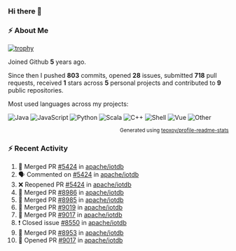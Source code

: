 ### Hi there 👋

### :zap: About Me

[![trophy](https://github-profile-trophy.vercel.app/?username=HTHou&theme=onedark)](https://github.com/ryo-ma/github-profile-trophy)
   
Joined Github **5** years ago.

Since then I pushed **803** commits, opened **28** issues, submitted **718** pull requests, received **1** stars across **5** personal projects and contributed to **9** public repositories.

Most used languages across my projects:

![Java](https://img.shields.io/static/v1?style=flat-square&label=%E2%A0%80&color=555&labelColor=%23b07219&message=Java%EF%B8%B194.4%25)
![JavaScript](https://img.shields.io/static/v1?style=flat-square&label=%E2%A0%80&color=555&labelColor=%23f1e05a&message=JavaScript%EF%B8%B11.4%25)
![Python](https://img.shields.io/static/v1?style=flat-square&label=%E2%A0%80&color=555&labelColor=%233572A5&message=Python%EF%B8%B10.7%25)
![Scala](https://img.shields.io/static/v1?style=flat-square&label=%E2%A0%80&color=555&labelColor=%23c22d40&message=Scala%EF%B8%B10.6%25)
![C++](https://img.shields.io/static/v1?style=flat-square&label=%E2%A0%80&color=555&labelColor=%23f34b7d&message=C%2B%2B%EF%B8%B10.6%25)
![Shell](https://img.shields.io/static/v1?style=flat-square&label=%E2%A0%80&color=555&labelColor=%2389e051&message=Shell%EF%B8%B10.4%25)
![Vue](https://img.shields.io/static/v1?style=flat-square&label=%E2%A0%80&color=555&labelColor=%2341b883&message=Vue%EF%B8%B10.3%25)
![Other](https://img.shields.io/static/v1?style=flat-square&label=%E2%A0%80&color=555&labelColor=%23ededed&message=Other%EF%B8%B11.2%25)

<p align="right"><sub>Generated using <a href="https://github.com/marketplace/actions/profile-readme-stats">teoxoy/profile-readme-stats</a></sub></p>


<!--![](https://github.com/HTHou/HTHou/blob/output/github-contribution-grid-snake.svg)-->

<!--![Haonan Hou's github stats](https://github-readme-stats.vercel.app/api?username=HTHou&count_private=true&show_icons=true&theme=onedark)-->

<!--![Haonan Hou's wakatime stats](https://github-readme-stats.vercel.app/api/wakatime?username=HTHou&layout=compact&theme=onedark)-->

<!--![Top Langs](https://github-readme-stats.vercel.app/api/top-langs/?username=HTHou&theme=onedark&layout=compact)-->

### :zap: Recent Activity
<!--START_SECTION:activity-->
1. 🎉 Merged PR [#5424](https://github.com/apache/iotdb/pull/5424) in [apache/iotdb](https://github.com/apache/iotdb)
2. 🗣 Commented on [#5424](https://github.com/apache/iotdb/issues/5424) in [apache/iotdb](https://github.com/apache/iotdb)
3. ❌ Reopened PR [#5424](https://github.com/apache/iotdb/pull/5424) in [apache/iotdb](https://github.com/apache/iotdb)
4. 🎉 Merged PR [#8986](https://github.com/apache/iotdb/pull/8986) in [apache/iotdb](https://github.com/apache/iotdb)
5. 🎉 Merged PR [#8985](https://github.com/apache/iotdb/pull/8985) in [apache/iotdb](https://github.com/apache/iotdb)
6. 🎉 Merged PR [#9019](https://github.com/apache/iotdb/pull/9019) in [apache/iotdb](https://github.com/apache/iotdb)
7. 🎉 Merged PR [#9017](https://github.com/apache/iotdb/pull/9017) in [apache/iotdb](https://github.com/apache/iotdb)
8. ❗️ Closed issue [#8550](https://github.com/apache/iotdb/issues/8550) in [apache/iotdb](https://github.com/apache/iotdb)
9. 🎉 Merged PR [#8953](https://github.com/apache/iotdb/pull/8953) in [apache/iotdb](https://github.com/apache/iotdb)
10. 💪 Opened PR [#9017](https://github.com/apache/iotdb/pull/9017) in [apache/iotdb](https://github.com/apache/iotdb)
<!--END_SECTION:activity-->

<!--
**HTHou/HTHou** is a ✨ _special_ ✨ repository because its `README.md` (this file) appears on your GitHub profile.

Here are some ideas to get you started:

- 🔭 I’m currently working on ...
- 🌱 I’m currently learning ...
- 👯 I’m looking to collaborate on ...
- 🤔 I’m looking for help with ...
- 💬 Ask me about ...
- 📫 How to reach me: ...
- 😄 Pronouns: ...
- ⚡ Fun fact: ...
-->
